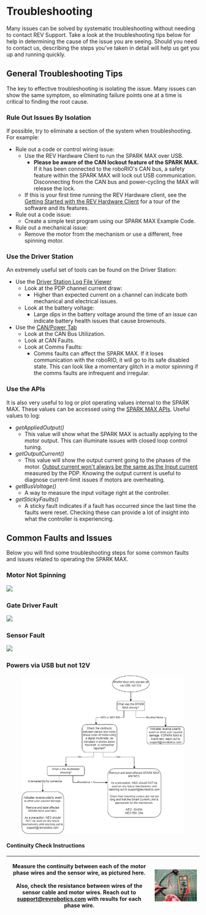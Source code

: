 # Troubleshooting

Many issues can be solved by systematic troubleshooting without needing to contact REV Support. Take a look at the troubleshooting tips below for help in determining the cause of the issue you are seeing. Should you need to contact us, describing the steps you've taken in detail will help us get you up and running quickly.&#x20;

## General Troubleshooting Tips

The key to effective troubleshooting is isolating the issue. Many issues can show the same symptom, so eliminating failure points one at a time is critical to finding the root cause.

### Rule Out Issues By Isolation

If possible, try to eliminate a section of the system when troubleshooting. For example:

* Rule out a code or control wiring issue:
  * Use the REV Hardware Client to run the SPARK MAX over USB.
    * **Please be aware of the CAN lockout feature of the SPARK MAX.** If it has been connected to the roboRIO's CAN bus, a safety feature within the SPARK MAX will lock out USB communication. Disconnecting from the CAN bus and power-cycling the MAX will release the lock.
  * If this is your first time running the REV Hardware client, see the [Getting Started with the REV Hardware Client](rev-hardware-client/getting-started-with-the-rev-hardware-client/) for a tour of the software and its features.
* Rule out a code issue:
  * Create a simple test program using our SPARK MAX Example Code.
* Rule out a mechanical issue:
  * Remove the motor from the mechanism or use a different, free spinning motor.

### Use the Driver Station

An extremely useful set of tools can be found on the Driver Station:

* Use the [Driver Station Log File Viewer](https://docs.wpilib.org/en/latest/docs/software/driverstation/driver-station-log-viewer.html)
  * Look at the PDP channel current draw:
  *
    * Higher than expected current on a channel can indicate both mechanical and electrical issues.
  * Look at the battery voltage:
    * Large dips in the battery voltage around the time of an issue can indicate battery health issues that cause brownouts.
* Use the [CAN/Power Tab](https://docs.wpilib.org/en/latest/docs/software/driverstation/driver-station.html#can-power-tab)
  * Look at the CAN Bus Utilization.
  * Look at CAN Faults.
  * Look at Comms Faults:
    * Comms faults can affect the SPARK MAX. If it loses communication with the roboRIO, it will go to its safe disabled state. This can look like a momentary glitch in a motor spinning if the comms faults are infrequent and irregular.

### Use the APIs

It is also very useful to log or plot operating values internal to the SPARK MAX. These values can be accessed using the [SPARK MAX APIs](https://www.revrobotics.com/sparkmax-software/#api-info). Useful values to log:

* _getAppliedOutput()_
  * This value will show what the SPARK MAX is actually applying to the motor output. This can illuminate issues with closed loop control tuning.
* _getOutputCurrent()_
  * This value will show the output current going to the phases of the motor. [Output current won't always be the same as the Input current](https://www.chiefdelphi.com/t/neo-motors-pulling-only-5-amps-when-stalled/350542/25) measured by the PDP. Knowing the output current is useful to diagnose current-limit issues if motors are overheating.
* _getBusVoltage()_
  * A way to measure the input voltage right at the controller.
* _getStickyFaults()_
  * A sticky fault indicates if a fault has occurred since the last time the faults were reset. Checking these can provide a lot of insight into what the controller is experiencing.

## Common Faults and Issues

Below you will find some troubleshooting steps for some common faults and issues related to operating the SPARK MAX.

### Motor Not Spinning

![](https://firebasestorage.googleapis.com/v0/b/gitbook-x-prod.appspot.com/o/spaces%2F-M7iEUG41QXEdyOMqbkc%2Fuploads%2FHnArBXPvSoVgeOyVK4BD%2Ffile.png?alt=media)

### Gate Driver Fault

![](https://firebasestorage.googleapis.com/v0/b/gitbook-x-prod.appspot.com/o/spaces%2F-M7iEUG41QXEdyOMqbkc%2Fuploads%2FaQZ0doMgW1ghrQnCKQXo%2Ffile.png?alt=media)

### Sensor Fault

![](https://firebasestorage.googleapis.com/v0/b/gitbook-x-prod.appspot.com/o/spaces%2F-M7iEUG41QXEdyOMqbkc%2Fuploads%2FBv1aUnBoUaBZZIDmuuHE%2Ffile.png?alt=media)

### Powers via USB but not 12V

<figure><img src=".gitbook/assets/Copy of SPARK-MAX-Reference.drawio.png" alt=""><figcaption></figcaption></figure>

#### Continuity Check Instructions

| <p>Measure the continuity between each of the motor phase wires and the sensor wire, as pictured here.<br><br>Also, check the resistance between wires of the sensor cable and motor wires. Reach out to support@revrobotics.com with results for each phase wire.</p> | ![](.gitbook/assets/image.png) |
| ---------------------------------------------------------------------------------------------------------------------------------------------------------------------------------------------------------------------------------------------------------------------- | ------------------------------ |
